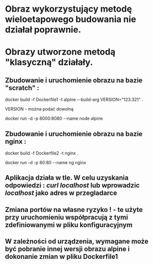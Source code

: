 # Obraz wykorzystujący metodę wieloetapowego budowania nie działał poprawnie.

# Obrazy utworzone metodą "klasyczną" działały.

## Zbudowanie i uruchomienie obrazu na bazie "scratch" :  

docker build -f Dockerfile1 -t alpine --build-arg VERSION="123.321" .

VERSION - można podać dowolną

docker run -d -p 8000:8080 --name node alpine

## Zbudowanie i uruchomienie obrazu na bazie nginx :

docker build -f Dockerfile2 -t nginx .

docker run -d -p 80:80 --name ng nginx
  
## Aplikacja działa w tle. W celu uzyskania odpowiedzi : _curl localhost_ lub wprowadzic _localhost_ jako adres w przegladarce

## Zmiana portów na własne ryzyko ! -  te użyte przy uruchomieniu współpracują z tymi zdefiniowanymi w pliku konfiguracyjnym

## W zależności od urządzenia, wymagane może być pobranie innej wersji obrazu alpine i dokonanie zmian w pliku Dockerfile1
